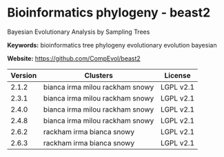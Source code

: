 # Bioinformatics phylogeny - beast2

Bayesian Evolutionary Analysis by Sampling Trees

**Keywords:** bioinformatics tree phylogeny evolutionary evolution bayesian

**Website:** <https://github.com/CompEvol/beast2>

| Version | Clusters | License |
| ------- | -------- | ------- |
| 2.1.2 | bianca irma milou rackham snowy | LGPL v2.1 |
| 2.3.1 | bianca irma milou rackham snowy | LGPL v2.1 |
| 2.4.0 | bianca irma milou rackham snowy | LGPL v2.1 |
| 2.4.8 | bianca irma milou rackham snowy | LGPL v2.1 |
| 2.6.2 | rackham irma bianca snowy | LGPL v2.1 |
| 2.6.3 | rackham irma bianca snowy | LGPL v2.1 |
